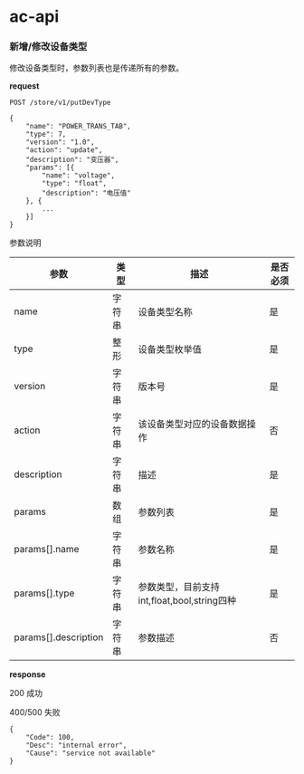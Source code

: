 # ac-api

### 新增/修改设备类型
修改设备类型时，参数列表也是传递所有的参数。

**request**
```
POST /store/v1/putDevType

{
	"name": "POWER_TRANS_TAB",
	"type": 7,
	"version": "1.0",
	"action": "update",
	"description": "变压器",
	"params": [{
		"name": "voltage",
		"type": "float",
		"description": "电压值"
	}, {
		...
	}]
}
```

参数说明

| 参数 | 类型 | 描述 | 是否必须 |
| -- | -- | -- | -- |
|name|字符串|设备类型名称|是|
|type|整形|设备类型枚举值|是|
|version|字符串|版本号|是|
|action|字符串|该设备类型对应的设备数据操作|否
|description|字符串|描述|是|
|params|数组|参数列表|是|
|params[].name|字符串|参数名称|是|
|params[].type|字符串|参数类型，目前支持int,float,bool,string四种|是|
|params[].description|字符串|参数描述|否|

**response**

200 成功

400/500 失败
```
{
	"Code": 100,
	"Desc": "internal error",
	"Cause": "service not available"
}
```
